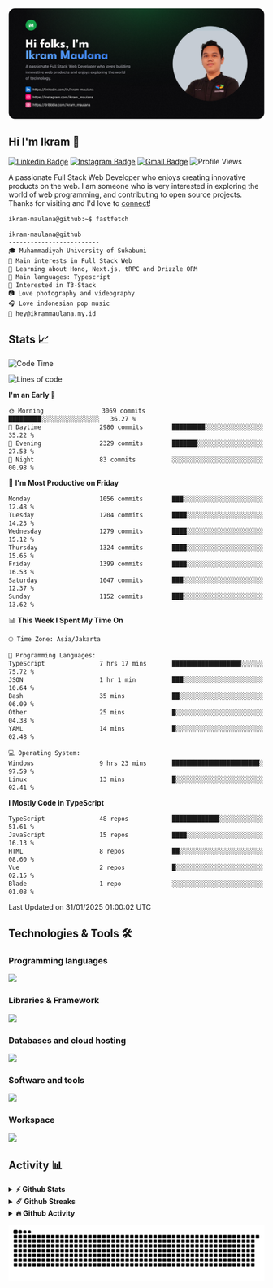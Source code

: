 ![IkramBanner](ikrambanner.png)

## Hi I'm Ikram 👋

[![Linkedin Badge](https://img.shields.io/badge/-ikram--maulana-blue?style=flat&logo=Linkedin&logoColor=white&link=https://links.ikrammaulana.my.id/s/linkedin)](https://links.ikrammaulana.my.id/s/linkedin)
[![Instagram Badge](https://img.shields.io/badge/-@ikram__maulana-purple?style=flat&logo=instagram&logoColor=white&link=https://links.ikrammaulana.my.id/s/instagram)](https://links.ikrammaulana.my.id/s/instagram)
[![Gmail Badge](https://img.shields.io/badge/-ikrammaulana-c14438?style=flat&logo=Gmail&logoColor=white&link=https://links.ikrammaulana.my.id/s/email)](https://links.ikrammaulana.my.id/s/email)
![Profile Views](https://komarev.com/ghpvc/?username=Ikram-Maulana)

A passionate Full Stack Web Developer who enjoys creating innovative products on the web. I am someone who is very interested in exploring the world of web programming, and contributing to open source projects. Thanks for visiting and I'd love to [connect](https://links.ikrammaulana.my.id/s/linkedin)!

```console
ikram-maulana@github:~$ fastfetch
```

```console
ikram-maulana@github
-------------------------
🎓 Muhammadiyah University of Sukabumi
🔎 Main interests in Full Stack Web
🌱 Learning about Hono, Next.js, tRPC and Drizzle ORM
🌟 Main languages: Typescript
🚩 Interested in T3-Stack
📷 Love photography and videography
🎧 Love indonesian pop music
📧 hey@ikrammaulana.my.id
```

## Stats 📈

<!--START_SECTION:waka-->
![Code Time](http://img.shields.io/badge/Code%20Time-2%2C354%20hrs%2034%20mins-blue)

![Lines of code](https://img.shields.io/badge/From%20Hello%20World%20I%27ve%20Written-13.4%20million%20lines%20of%20code-blue)

**I'm an Early 🐤** 

```text
🌞 Morning                3069 commits        █████████░░░░░░░░░░░░░░░░   36.27 % 
🌆 Daytime                2980 commits        █████████░░░░░░░░░░░░░░░░   35.22 % 
🌃 Evening                2329 commits        ███████░░░░░░░░░░░░░░░░░░   27.53 % 
🌙 Night                  83 commits          ░░░░░░░░░░░░░░░░░░░░░░░░░   00.98 % 
```
📅 **I'm Most Productive on Friday** 

```text
Monday                   1056 commits        ███░░░░░░░░░░░░░░░░░░░░░░   12.48 % 
Tuesday                  1204 commits        ████░░░░░░░░░░░░░░░░░░░░░   14.23 % 
Wednesday                1279 commits        ████░░░░░░░░░░░░░░░░░░░░░   15.12 % 
Thursday                 1324 commits        ████░░░░░░░░░░░░░░░░░░░░░   15.65 % 
Friday                   1399 commits        ████░░░░░░░░░░░░░░░░░░░░░   16.53 % 
Saturday                 1047 commits        ███░░░░░░░░░░░░░░░░░░░░░░   12.37 % 
Sunday                   1152 commits        ███░░░░░░░░░░░░░░░░░░░░░░   13.62 % 
```


📊 **This Week I Spent My Time On** 

```text
🕑︎ Time Zone: Asia/Jakarta

💬 Programming Languages: 
TypeScript               7 hrs 17 mins       ███████████████████░░░░░░   75.72 % 
JSON                     1 hr 1 min          ███░░░░░░░░░░░░░░░░░░░░░░   10.64 % 
Bash                     35 mins             ██░░░░░░░░░░░░░░░░░░░░░░░   06.09 % 
Other                    25 mins             █░░░░░░░░░░░░░░░░░░░░░░░░   04.38 % 
YAML                     14 mins             █░░░░░░░░░░░░░░░░░░░░░░░░   02.48 % 

💻 Operating System: 
Windows                  9 hrs 23 mins       ████████████████████████░   97.59 % 
Linux                    13 mins             █░░░░░░░░░░░░░░░░░░░░░░░░   02.41 % 
```

**I Mostly Code in TypeScript** 

```text
TypeScript               48 repos            █████████████░░░░░░░░░░░░   51.61 % 
JavaScript               15 repos            ████░░░░░░░░░░░░░░░░░░░░░   16.13 % 
HTML                     8 repos             ██░░░░░░░░░░░░░░░░░░░░░░░   08.60 % 
Vue                      2 repos             █░░░░░░░░░░░░░░░░░░░░░░░░   02.15 % 
Blade                    1 repo              ░░░░░░░░░░░░░░░░░░░░░░░░░   01.08 % 
```




 Last Updated on 31/01/2025 01:00:02 UTC
<!--END_SECTION:waka-->

## Technologies & Tools 🛠️

### Programming languages

<a href="https://skillicons.dev">
<img src="https://skillicons.dev/icons?i=html,css,sass,js,ts,php,py" />
</a>

### Libraries & Framework

<a href="https://skillicons.dev">
<img src="https://skillicons.dev/icons?i=react,vue,next,laravel,express,tailwind,bootstrap">
</a>

### Databases and cloud hosting

<a href="https://skillicons.dev">
<img src="https://skillicons.dev/icons?i=sqlite,mysql,postgresql,redis,vercel,cloudflare" />
</a>

### Software and tools

<a href="https://skillicons.dev">
<img src="https://skillicons.dev/icons?i=github,vscode,postman,figma&perline=11" />
</a>

### Workspace

<a href="https://skillicons.dev">
<img src="https://skillicons.dev/icons?i=apple,ubuntu,windows&perline=11" />
</a>

## Activity 📊

<details>
  <summary><b>⚡ Github Stats</b></summary>

  <br />
  <img height="180em" src="https://github-readme-stats-eight-theta.vercel.app/api?username=ikram-maulana&show_icons=true&hide_border=true&&count_private=true&include_all_commits=true" />
  <img height="180em" src="https://github-readme-stats-eight-theta.vercel.app/api/top-langs/?username=ikram-maulana&show_icons=true&hide_border=true&layout=compact&langs_count=8"/>
</details>

<details>
  <summary><b>☄️ Github Streaks</b></summary>

  <br />
  <img height="180em" src="https://github-readme-streak-stats.herokuapp.com/?user=ikram-maulana&hide_border=true" />
</details>

<details>
  <summary><b>🔥 Github Activity</b></summary>

  <br />
  <img height="180em" src="https://github-readme-activity-graph.vercel.app/graph?username=ikram-maulana&theme=github-light" />
</details>

![snake gif](https://github.com/ikram-maulana/ikram-maulana/blob/output/github-snake.svg)
